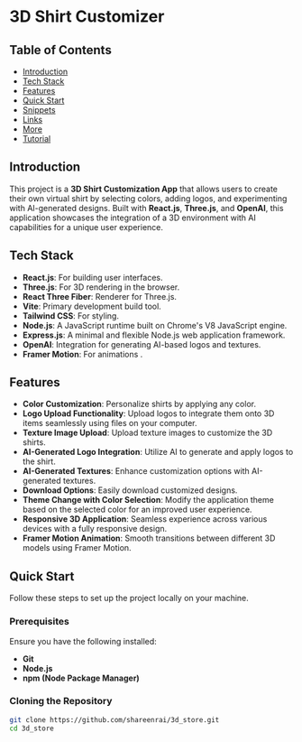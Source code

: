 # 3D Shirt Customizer

##  Table of Contents
- [ Introduction](#introduction)
- [ Tech Stack](#tech-stack)
- [ Features](#features)
- [ Quick Start](#quick-start)
- [ Snippets](#snippets)
- [ Links](#links)
- [ More](#more)
- [ Tutorial](#tutorial)

## Introduction

This project is a **3D Shirt Customization App** that allows users to create their own virtual shirt by selecting colors, adding logos, and experimenting with AI-generated designs. Built with **React.js**, **Three.js**, and **OpenAI**, this application showcases the integration of a 3D environment with AI capabilities for a unique user experience.

## Tech Stack

- **React.js**: For building user interfaces.
- **Three.js**: For 3D rendering in the browser.
- **React Three Fiber**: Renderer for Three.js.
- **Vite**: Primary development build tool.
- **Tailwind CSS**: For styling.
- **Node.js**: A JavaScript runtime built on Chrome's V8 JavaScript engine.
- **Express.js**: A minimal and flexible Node.js web application framework.
- **OpenAI**: Integration for generating AI-based logos and textures.
- **Framer Motion**: For animations .

## Features

- **Color Customization**: Personalize shirts by applying any color.
- **Logo Upload Functionality**: Upload logos to integrate them onto 3D items seamlessly using files on your computer.
- **Texture Image Upload**: Upload texture images to customize the 3D shirts.
- **AI-Generated Logo Integration**: Utilize AI to generate and apply logos to the shirt.
- **AI-Generated Textures**: Enhance customization options with AI-generated textures.
- **Download Options**: Easily download customized designs.
- **Theme Change with Color Selection**: Modify the application theme based on the selected color for an improved user experience.
- **Responsive 3D Application**: Seamless experience across various devices with a fully responsive design.
- **Framer Motion Animation**: Smooth transitions between different 3D models using Framer Motion.

##  Quick Start

Follow these steps to set up the project locally on your machine.

### Prerequisites

Ensure you have the following installed:
- **Git**
- **Node.js**
- **npm (Node Package Manager)**

### Cloning the Repository

```bash
git clone https://github.com/shareenrai/3d_store.git
cd 3d_store
